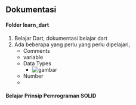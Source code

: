 ## Dokumentasi
#### Folder learn_dart
1. Belajar Dart, dokumentasi belajar dart
2. Ada beberapa yang perlu yang perlu dipelajari, 
   - Comments
   - variable
   - Data Types
     - ![gambar]('./../assets/datatype.jpg')
   - Number
   - 
#### Belajar Prinsip Pemrograman SOLID